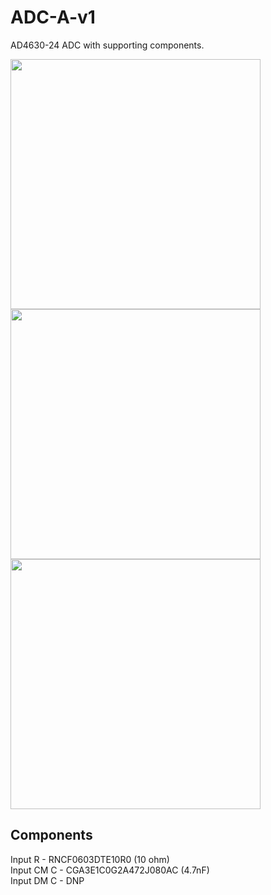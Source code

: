 # ADC-A-v1

AD4630-24 ADC with supporting components.

<img src="/images/application specific/ADC-A-v1/ADC-A-v1-Top.png" width="400">

<img src="/images/application specific/ADC-A-v1/ADC-A-v1-Bottom.png" width="400">

<img src="/images/application specific/ADC-A-v1/ADC-A-v1.jpg" width="400">

## Components

Input R - RNCF0603DTE10R0 (10 ohm)  
Input CM C - CGA3E1C0G2A472J080AC (4.7nF)  
Input DM C - DNP
